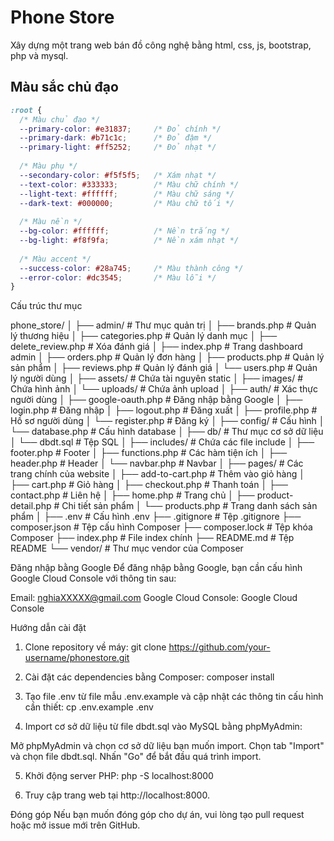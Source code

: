 # Phone Store

Xây dựng một trang web bán đồ công nghệ bằng html, css, js, bootstrap, php và mysql.

## Màu sắc chủ đạo

```css
:root {
  /* Màu chủ đạo */
  --primary-color: #e31837;     /* Đỏ chính */
  --primary-dark: #b71c1c;      /* Đỏ đậm */
  --primary-light: #ff5252;     /* Đỏ nhạt */
  
  /* Màu phụ */
  --secondary-color: #f5f5f5;   /* Xám nhạt */
  --text-color: #333333;        /* Màu chữ chính */
  --light-text: #ffffff;        /* Màu chữ sáng */
  --dark-text: #000000;         /* Màu chữ tối */
  
  /* Màu nền */
  --bg-color: #ffffff;          /* Nền trắng */
  --bg-light: #f8f9fa;          /* Nền xám nhạt */
  
  /* Màu accent */
  --success-color: #28a745;     /* Màu thành công */
  --error-color: #dc3545;       /* Màu lỗi */
}
```

Cấu trúc thư mục

phone_store/
│
├── admin/                    # Thư mục quản trị
│   ├── brands.php            # Quản lý thương hiệu
│   ├── categories.php        # Quản lý danh mục
│   ├── delete_review.php     # Xóa đánh giá
│   ├── index.php             # Trang dashboard admin
│   ├── orders.php            # Quản lý đơn hàng
│   ├── products.php          # Quản lý sản phẩm
│   ├── reviews.php           # Quản lý đánh giá
│   └── users.php             # Quản lý người dùng
│
├── assets/                   # Chứa tài nguyên static
│   ├── images/               # Chứa hình ảnh
│   └── uploads/              # Chứa ảnh upload
│
├── auth/                     # Xác thực người dùng
│   ├── google-oauth.php      # Đăng nhập bằng Google
│   ├── login.php             # Đăng nhập
│   ├── logout.php            # Đăng xuất
│   ├── profile.php           # Hồ sơ người dùng
│   └── register.php          # Đăng ký
│
├── config/                   # Cấu hình
│   └── database.php          # Cấu hình database
│
├── db/                       # Thư mục cơ sở dữ liệu
│   └── dbdt.sql              # Tệp SQL
│
├── includes/                 # Chứa các file include
│   ├── footer.php            # Footer
│   ├── functions.php         # Các hàm tiện ích
│   ├── header.php            # Header
│   └── navbar.php            # Navbar
│
├── pages/                    # Các trang chính của website
│   ├── add-to-cart.php       # Thêm vào giỏ hàng
│   ├── cart.php              # Giỏ hàng
│   ├── checkout.php          # Thanh toán
│   ├── contact.php           # Liên hệ
│   ├── home.php              # Trang chủ
│   ├── product-detail.php    # Chi tiết sản phẩm
│   └── products.php          # Trang danh sách sản phẩm
│
├── .env                      # Cấu hình .env
├── .gitignore                # Tệp .gitignore
├── composer.json             # Tệp cấu hình Composer
├── composer.lock             # Tệp khóa Composer
├── index.php                 # File index chính
├── README.md                 # Tệp README
└── vendor/                   # Thư mục vendor của Composer


Đăng nhập bằng Google
Để đăng nhập bằng Google, bạn cần cấu hình Google Cloud Console với thông tin sau:

Email: nghiaXXXXX@gmail.com
Google Cloud Console: Google Cloud Console

Hướng dẫn cài đặt

1. Clone repository về máy:
git clone https://github.com/your-username/phonestore.git

2. Cài đặt các dependencies bằng Composer:
composer install

3. Tạo file .env từ file mẫu .env.example và cập nhật các thông tin cấu hình cần thiết:
cp .env.example .env

4. Import cơ sở dữ liệu từ file dbdt.sql vào MySQL bằng phpMyAdmin:

Mở phpMyAdmin và chọn cơ sở dữ liệu bạn muốn import.
Chọn tab "Import" và chọn file dbdt.sql.
Nhấn "Go" để bắt đầu quá trình import.

5. Khởi động server PHP:
php -S localhost:8000

6. Truy cập trang web tại http://localhost:8000.

Đóng góp
Nếu bạn muốn đóng góp cho dự án, vui lòng tạo pull request hoặc mở issue mới trên GitHub.